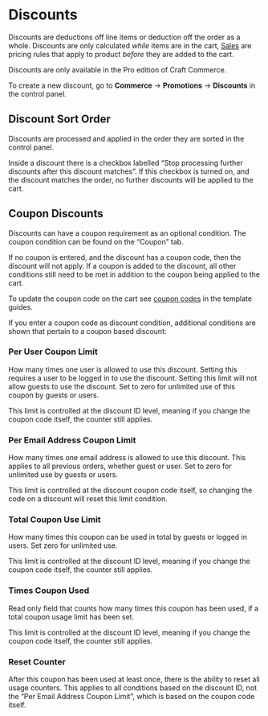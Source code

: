 # Discounts

Discounts are deductions off line items or deduction off the order as a whole.
Discounts are only calculated *while* items are in the cart, [Sales](sales.md) are pricing
rules that apply to product *before* they are added to the cart.

Discounts are only available in the Pro edition of Craft Commerce.

To create a new discount, go to **Commerce** → **Promotions** → **Discounts** in the control panel.

## Discount Sort Order

Discounts are processed and applied in the order they are sorted in the control panel.

Inside a discount there is a checkbox labelled “Stop processing further discounts after this discount matches”.
If this checkbox is turned on, and the discount matches the order, no further discounts will be applied to the cart.

## Coupon Discounts

Discounts can have a coupon requirement as an optional condition. The coupon condition can be
found on the “Coupon” tab.

If no coupon is entered, and the discount has a coupon code, then the discount will not apply.
If a coupon is added to the discount, all other conditions still need
to be met in addition to the coupon being applied to the cart.

To update the coupon code on the cart see [coupon codes](coupon-codes.md) in the template guides.

If you enter a coupon code as discount condition, additional conditions are shown
that pertain to a coupon based discount:

### Per User Coupon Limit

How many times one user is allowed to use this discount. Setting this requires a
user to be logged in to use the discount. Setting this limit will not allow guests to use the discount. Set to zero for unlimited use of this coupon by guests or users.

This limit is controlled at the discount ID level, meaning if you change the
coupon code itself, the counter still applies.

### Per Email Address Coupon Limit

How many times one email address is allowed to use this discount. This applies
to all previous orders, whether guest or user. Set to zero for unlimited use by guests or users.

This limit is controlled at the discount coupon code itself, so changing the code
on a discount will reset this limit condition.

### Total Coupon Use Limit

How many times this coupon can be used in total by guests or logged in users. Set
zero for unlimited use.

This limit is controlled at the discount ID level, meaning if you change the
coupon code itself, the counter still applies.

### Times Coupon Used

Read only field that counts how many times this coupon has been used, if a total
coupon usage limit has been set.

This limit is controlled at the discount ID level, meaning if you change the
coupon code itself, the counter still applies.

### Reset Counter

After this coupon has been used at least once, there is the ability to reset all
usage counters. This applies to all conditions based on the discount ID, not the
“Per Email Address Coupon Limit”, which is based on the coupon code itself.
